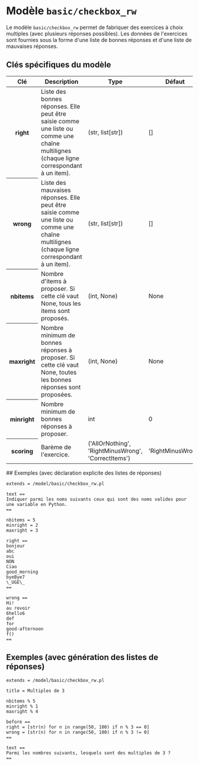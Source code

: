 # Modèle `basic/checkbox_rw`

Le modèle `basic/checkbox_rw` permet de fabriquer des exercices à choix multiples (avec plusieurs réponses possibles). Les données de l'exercices sont fournies sous la forme d'une liste de bonnes réponses et d'une liste de mauvaises réponses.

## Clés spécifiques du modèle

<table class="table">
<thead>
<tr>
<th scope="col">Clé</th>
<th scope="col">Description</th>
<th scope="col">Type</th>
<th scope="col">Défaut</th>
</tr>
</thead>
<tbody>

<tr>
<th scope="row"> right </th>
<td> Liste des bonnes réponses. Elle peut être saisie comme une liste ou comme une chaîne multilignes (chaque ligne correspondant à un item). </td>
<td> (str, list[str]) </td>
<td> [] </td>
</tr>

<tr>
<th scope="row"> wrong </th>
<td> Liste des mauvaises réponses. Elle peut être saisie comme une liste ou comme une chaîne multilignes (chaque ligne correspondant à un item). </td>
<td> (str, list[str]) </td>
<td> [] </td>
</tr>

<tr>
<th scope="row"> nbitems </th>
<td> Nombre d&#39;items à proposer. Si cette clé vaut None, tous les items sont proposés. </td>
<td> (int, None) </td>
<td> None </td>
</tr>

<tr>
<th scope="row"> maxright </th>
<td> Nombre minimum de bonnes réponses à proposer. Si cette clé vaut None, toutes les bonnes réponses sont proposées. </td>
<td> (int, None) </td>
<td> None </td>
</tr>

<tr>
<th scope="row"> minright </th>
<td> Nombre minimum de bonnes réponses à proposer. </td>
<td> int </td>
<td> 0 </td>
</tr>
 
<tr>
<th scope="row"> scoring </th>
<td> Barème de l&#39;exercice. </td>
<td> (&#39;AllOrNothing&#39;, &#39;RightMinusWrong&#39;, &#39;CorrectItems&#39;) </td>
<td> &#39;RightMinusWrong&#39; </td>
</tr>

</tbody>
</table>
## Exemples (avec déclaration explicite des listes de réponses)

```
extends = /model/basic/checkbox_rw.pl

text ==
Indiquer parmi les noms suivants ceux qui sont des noms valides pour une variable en Python.
==

nbitems = 5
minright = 2
maxright = 3

right ==
bonjour
abc
oui
NON
Ciao
good_morning
byeBye7
\_UGE\_
==

wrong ==
Hi!
au revoir
6hello6
def
for
good-afternoon
f()
==
```

## Exemples (avec génération des listes de réponses)

```
extends = /model/basic/checkbox_rw.pl

title = Multiples de 3

nbitems % 5
minright % 1
maxright % 4

before ==
right = [str(n) for n in range(50, 100) if n % 3 == 0]
wrong = [str(n) for n in range(50, 100) if n % 3 != 0]
==

text ==
Parmi les nombres suivants, lesquels sont des multiples de 3 ?
==
```

